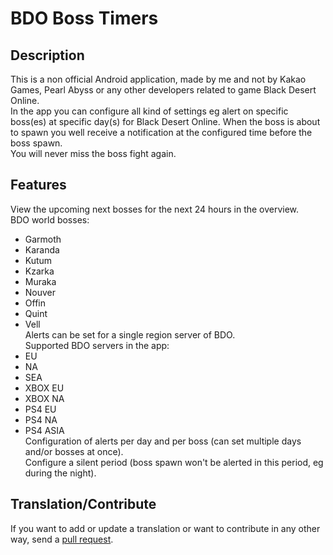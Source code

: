 # BDO Boss Timers #

## Description
This is a non official Android application, made by me and not by Kakao Games, Pearl Abyss or any other developers related to game Black Desert Online.  
In the app you can configure all kind of settings eg alert on specific boss(es) at specific day(s) for Black Desert Online. When the boss is about to spawn you well receive a notification at the configured time before the boss spawn.  
You will never miss the boss fight again.

## Features
View the upcoming next bosses for the next 24 hours in the overview.  
BDO world bosses:  
* Garmoth  
* Karanda  
* Kutum  
* Kzarka  
* Muraka  
* Nouver  
* Offin  
* Quint  
* Vell  
Alerts can be set for a single region server of BDO.  
Supported BDO servers in the app:  
* EU  
* NA  
* SEA  
* XBOX EU  
* XBOX NA  
* PS4 EU  
* PS4 NA  
* PS4 ASIA  
Configuration of alerts per day and per boss (can set multiple days and/or bosses at once).    
Configure a silent period (boss spawn won't be alerted in this period, eg during the night).  

## Translation/Contribute
If you want to add or update a translation or want to contribute in any other way, send a [pull request](https://help.github.com/articles/about-pull-requests/).